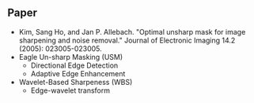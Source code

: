 ## Paper
 - Kim, Sang Ho, and Jan P. Allebach. "Optimal unsharp mask for image sharpening and noise removal." Journal of Electronic Imaging 14.2 (2005): 023005-023005.
 - Eagle Un-sharp Masking (USM)
     + Directional Edge Detection
     + Adaptive Edge Enhancement
 - Wavelet-Based Sharpeness (WBS)
     + Edge-wavelet transform